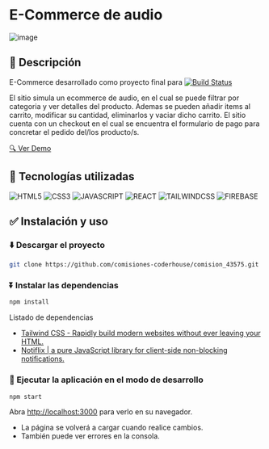 # E-Commerce de audio

![image](readme/preview.gif)

## :page_facing_up: Descripción

E-Commerce desarrollado como proyecto final para [![Build Status](https://www.coderhouse.com/imgs/ch.svg)](https://www.coderhouse.com/)

El sitio simula un ecommerce de audio, en el cual se puede filtrar por categoria y ver detalles del producto.
Ademas se pueden añadir items al carrito, modificar su cantidad, eliminarlos y vaciar dicho carrito.
El sitio cuenta con un checkout en el cual se encuentra el formulario de pago para concretar el pedido del/los producto/s.

[:mag: Ver Demo](https://eccomerce-react-galvanpablo.vercel.app/)

## :wrench: Tecnologías utilizadas
![HTML5](https://img.shields.io/badge/HTML5-E34F26?style=for-the-badge&logo=html5&logoColor=white) ![CSS3](https://img.shields.io/badge/CSS3-1572B6?style=for-the-badge&logo=css3&logoColor=white) ![JAVASCRIPT](https://img.shields.io/badge/JavaScript-323330?style=for-the-badge&logo=javascript&logoColor=F7DF1E) ![REACT](https://img.shields.io/badge/React-20232A?style=for-the-badge&logo=react&logoColor=61DAFB) ![TAILWINDCSS](https://img.shields.io/badge/Tailwind_CSS-38B2AC?style=for-the-badge&logo=tailwind-css&logoColor=white) ![FIREBASE](https://img.shields.io/badge/firebase-ffca28?style=for-the-badge&logo=firebase&logoColor=black)


## :white_check_mark: Instalación y uso

### :arrow_down: Descargar el proyecto

```bash
git clone https://github.com/comisiones-coderhouse/comision_43575.git
```

### :arrow_double_down: Instalar las dependencias

```bash
npm install
```
Listado de dependencias
- [Tailwind CSS - Rapidly build modern websites without ever leaving your HTML.](https://tailwindcss.com/)
- [Notiflix | a pure JavaScript library for client-side non-blocking notifications.](https://notiflix.github.io/)

### :arrow_up_small: Ejecutar la aplicación en el modo de desarrollo

```bash
npm start
```

Abra [http://localhost:3000](http://localhost:3000) para verlo en su navegador.
* La página se volverá a cargar cuando realice cambios.
* También puede ver errores en la consola.